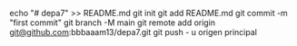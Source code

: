 echo "# depa7" >> README.md 
git init 
git add README.md 
git commit -m "first commit" 
git branch -M main 
git remote add origin git@github.com:bbbaaam13/depa7.git
 git push - u origen principal
